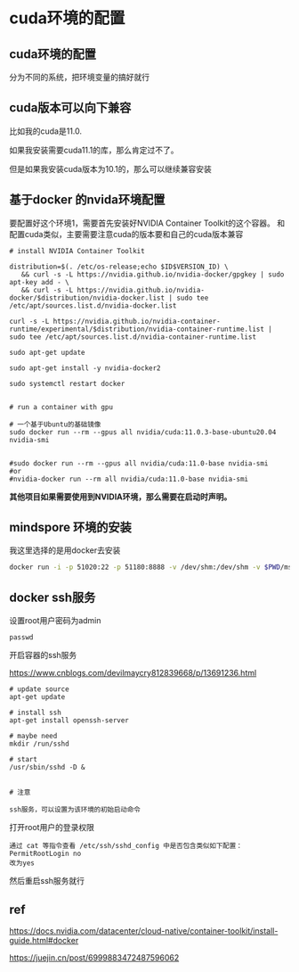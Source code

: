 # cuda环境的配置

## cuda环境的配置

分为不同的系统，把环境变量的搞好就行





## cuda版本可以向下兼容

比如我的cuda是11.0.

如果我安装需要cuda11.1的库，那么肯定过不了。

但是如果我安装cuda版本为10.1的，那么可以继续兼容安装





## 基于docker 的nvida环境配置

要配置好这个环境1，需要首先安装好NVIDIA Container Toolkit的这个容器。
和配置cuda类似，主要需要注意cuda的版本要和自己的cuda版本兼容

```
# install NVIDIA Container Toolkit

distribution=$(. /etc/os-release;echo $ID$VERSION_ID) \
   && curl -s -L https://nvidia.github.io/nvidia-docker/gpgkey | sudo apt-key add - \
   && curl -s -L https://nvidia.github.io/nvidia-docker/$distribution/nvidia-docker.list | sudo tee /etc/apt/sources.list.d/nvidia-docker.list
   
curl -s -L https://nvidia.github.io/nvidia-container-runtime/experimental/$distribution/nvidia-container-runtime.list | sudo tee /etc/apt/sources.list.d/nvidia-container-runtime.list

sudo apt-get update

sudo apt-get install -y nvidia-docker2

sudo systemctl restart docker


# run a container with gpu

# 一个基于Ubuntu的基础镜像
sudo docker run --rm --gpus all nvidia/cuda:11.0.3-base-ubuntu20.04 nvidia-smi


#sudo docker run --rm --gpus all nvidia/cuda:11.0-base nvidia-smi
#or 
#nvidia-docker run --rm all nvidia/cuda:11.0-base nvidia-smi

```





**其他项目如果需要使用到NVIDIA环境，那么需要在启动时声明。**








## mindspore 环境的安装

我这里选择的是用docker去安装



```bash
docker run -i -p 51020:22 -p 51180:8888 -v /dev/shm:/dev/shm -v $PWD/ms:/home --runtime=nvidia swr.cn-south-1.myhuaweicloud.com/mindspore/mindspore-gpu-cuda10.1:1.8.1 
```







## docker ssh服务



设置root用户密码为admin

```
passwd
```



开启容器的ssh服务

https://www.cnblogs.com/devilmaycry812839668/p/13691236.html



```
# update source
apt-get update

# install ssh
apt-get install openssh-server

# maybe need 
mkdir /run/sshd

# start
/usr/sbin/sshd -D &


# 注意

ssh服务，可以设置为该环境的初始启动命令

```



打开root用户的登录权限

```
通过 cat 等指令查看 /etc/ssh/sshd_config 中是否包含类似如下配置：
PermitRootLogin no
改为yes
```

然后重启ssh服务就行





## ref

https://docs.nvidia.com/datacenter/cloud-native/container-toolkit/install-guide.html#docker

https://juejin.cn/post/6999883472487596062
